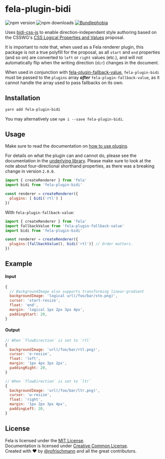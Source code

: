 # fela-plugin-bidi

<img alt="npm version" src="https://badge.fury.io/js/fela-plugin-bidi.svg"> <img alt="npm downloads" src="https://img.shields.io/npm/dm/fela-plugin-bidi.svg"> <a href="https://bundlephobia.com/result?p=fela-plugin-bidi@latest"><img alt="Bundlephobia" src="https://img.shields.io/bundlephobia/min/fela-plugin-bidi.svg"></a>

Uses [bidi-css-js](https://github.com/TxHawks/bidi-css-js) to enable direction-independent style authoring based on the CSSWG's [CSS Logical Properties and Values](https://www.w3.org/TR/css-logical-1/) proposal.

It is important to note that, when used as a Fela renderer plugin, this package is not a true polyfill for the proposal, as all `start` and `end` properties (and so on) are converted to `left` or `right` values (etc.), and will not automatically flip when the writing direction (`dir`) changes in the document.

When used in conjunction with [fela-plugin-fallback-value](https://github.com/rofrischmann/fela/blob/master/packages/fela-plugin-fallback-value), `fela-plugin-bidi` must be passed to the `plugins` array _**after**_ `fela-plugin-fallback-value`, as it cannot handle the array used to pass fallbacks on its own.

## Installation
```sh
yarn add fela-plugin-bidi
```
You may alternatively use `npm i --save fela-plugin-bidi`.


## Usage
Make sure to read the documentation on [how to use plugins](http://fela.js.org/docs/advanced/Plugins.html).

For details on what the plugin can and cannot do, please see the documentation in the [underlying library](https://github.com/TxHawks/bidi-css-js/blob/master/README.md). Please make sure to look at the
note about four-directional shorthand properties, as there was a breaking change in version `2.0.0`.

```javascript
import { createRenderer } from 'fela'
import bidi from 'fela-plugin-bidi'

const renderer = createRenderer({
  plugins: [ bidi('rtl') ]
})
```

With `fela-plugin-fallback-value`:
```js
import { createRenderer } from 'fela'
import fallbackValue from 'fela-plugin-fallback-value'
import bidi from 'fela-plugin-bidi'

const renderer = createRenderer({
  plugins:[fallbackValue(), bidi('rtl')] // Order matters.
})
```

## Example

#### Input
```javascript
{
  // BackgroundImage also supports transforming linear-gradient
  backgroundImage: 'logical url(/foo/bar/ste.png)',
  cursor: 'start-resize',
  float: 'end',
  margin: 'logical 1px 2px 3px 4px',
  paddingStart: 20,
}
```
#### Output
```javascript
// When `flowDirection` is set to `rtl`
{
  backgroundImage: 'url(/foo/bar/rtl.png)',
  cursor: 'e-resize',
  float: 'left',
  margin: '1px 4px 3px 2px',
  paddingRight: 20,
}

// When `flowDirection` is set to `ltr`
{
  backgroundImage: 'url(/foo/bar/ltr.png)',
  cursor: 'w-resize',
  float: 'right',
  margin: '1px 2px 3px 4px',
  paddingLeft: 20,
}
```

## License
Fela is licensed under the [MIT License](http://opensource.org/licenses/MIT).<br>
Documentation is licensed under [Creative Common License](http://creativecommons.org/licenses/by/4.0/).<br>
Created with ♥ by [@rofrischmann](http://rofrischmann.de) and all the great contributors.
